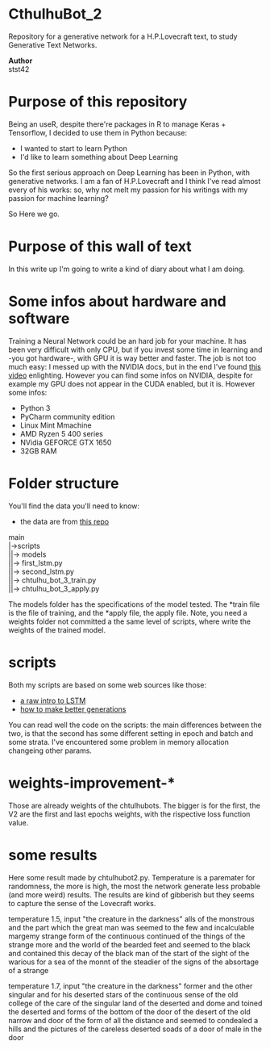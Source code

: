# CthulhuBot_2
Repository for a generative network for a H.P.Lovecraft text, to study Generative Text Networks.

**Author**<br>
stst42


# Purpose of this repository
Being an useR, despite there're packages in R to manage Keras + Tensorflow, I decided to use them in Python because:

- I wanted to start to learn Python
- I'd like to learn something about Deep Learning

So the first serious approach on Deep Learning has been in Python, with generative networks.
I am a fan of H.P.Lovecraft and I think I've read almost every of his works: so, why not melt my passion for his writings with my passion for machine learning?

So Here we go.

# Purpose of this wall of text
In this write up I'm going to write a kind of diary about what I am doing.

# Some infos about hardware and software
Training a Neural Network could be an hard job for your machine.
It has been very difficult with only CPU, but if you invest some time in learning and -you got hardware-, with GPU it is way better and faster. The job is not too much easy: I messed up with the NVIDIA docs, but in the end I've found [this video](https://www.youtube.com/watch?v=hHWkvEcDBO0) enlighting. However you can find some infos on NVIDIA, despite for example my GPU does not appear in the CUDA enabled, but it is.
However some infos:


- Python 3<br>
- PyCharm community edition <br>
- Linux Mint Mmachine<br>
- AMD Ryzen 5 400 series <br>
- NVidia GEFORCE GTX 1650<br>
- 32GB RAM<br>

# Folder structure
You'll find the data you'll need to know:
 - the data are from [this repo](https://github.com/urschrei/lovecraft/blob/master/lovecraft.txt)

main  
  |->scripts<br>
  ||-> models<br>
    ||-> first_lstm.py<br>
    ||-> second_lstm.py<br>
  ||-> chtulhu_bot_3_train.py<br>
  ||-> chtulhu_bot_3_apply.py<br>


The models folder has the specifications of the model tested.
The *train file is the file of training, and the *apply file, the apply file.
Note, you need a weights folder not committed a the same level of scripts, where write the weights of the trained model.

# scripts
Both my scripts are based on some web sources like those:
 - [a raw intro to LSTM](https://machinelearningmastery.com/text-generation-lstm-recurrent-neural-networks-python-keras/)
 - [how to make better generations](https://stackoverflow.com/questions/47125723/keras-lstm-for-text-generation-keeps-repeating-a-line-or-a-sequence)

You can read well the code on the scripts: the main differences between the two, is that the second has some different setting in epoch and batch and some strata. I've encountered some problem in memory allocation changeing other params.

# weights-improvement-*
Those are already weights of the chtulhubots. The bigger is for the first, the V2 are the first and last epochs weights, with the rispective loss function value.

# some results


Here some result made by chtulhubot2.py. Temperature is a paremater for randomness, the more is high, the most the network generate less probable (and more weird) results. 
The results are kind of gibberish but they seems to capture the sense of the Lovecraft works.

temperature 1.5, input "the creature in the darkness"
alls of the monstrous and the part which the great man was seemed to the few and incalculable margemy strange form of the continuous continued of the things of the strange more and the world of the bearded feet and seemed to the black and contained this decay of the black man of the start of the sight of the warious for a sea of the monnt of the steadier of the signs of the absortage of a strange 

temperature 1.7, input "the creature in the darkness"
former and the other singular and for his deserted stars of the continuous sense of the old college of the care of the singular land of the deserted and dome and toined the deserted and forms of the bottom of the door of the desert of the old narrow and door of the form of all the distance and seemed to condealed a hills and the pictures of the careless deserted soads of a door of male in the door








